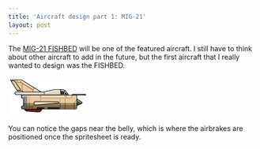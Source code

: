 ```yaml
---
title: 'Aircraft design part 1: MIG-21'
layout: post
---
```


The [MIG-21 FISHBED](https://en.wikipedia.org/wiki/Mikoyan-Gurevich_MiG-21) will be one of the featured aircraft. I still have to think about other aircraft to add in the future, but the first aircraft that I really wanted to design was the FISHBED. 

![Desert](/assets/images/PlayerDesert.png)

You can notice the gaps near the belly, which is where the airbrakes are positioned once the spritesheet is ready.